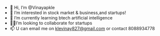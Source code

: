 - 👋 Hi, I’m @Vinayapkle
- 👀 I’m interested in stock market & business,and startups! 
- 🌱 I’m currently learning btech artificial intelligence
- 👨‍💻I’m looking to collaborate for startups
- 📫 U can email me on klevinay827@gmail.com or contact 8088934778

<!---
Vinayapkle/Vinayapkle is a ✨ special ✨ repository because its `README.md` (this file) appears on your GitHub profile.
You can click the Preview link to take a look at your changes.
--->
